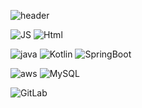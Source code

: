 <!--
**kjy991/kjy991** is a ✨ _special_ ✨ repository because its `README.md` (this file) appears on your GitHub profile.

Here are some ideas to get you started:

- 🔭 I’m currently working on ...
- 🌱 I’m currently learning ...
- 👯 I’m looking to collaborate on ...
- 🤔 I’m looking for help with ...
- 💬 Ask me about ...
- 📫 How to reach me: ...
- 😄 Pronouns: ...
- ⚡ Fun fact: ...
-->

![header](https://capsule-render.vercel.app/api?type=soft&color=auto&height=300&section=header&text=StepByStepCode&fontSize=70)

![JS](https://img.shields.io/badge/JavaScript-F7DF1E?style=flat-square&logo=JavaScript&logoColor=black) ![Html](https://img.shields.io/badge/Html-E34F26?style=flat-square&logo=Html5&logoColor=black)

![java](https://img.shields.io/badge/Java-007396?style=flat-square&logo=java&logoColor=black) ![Kotlin](https://img.shields.io/badge/Kotlin-7F52FF?style=flat-square&logo=kotlin&logoColor=black) ![SpringBoot](https://img.shields.io/badge/SpringBoot-6DB33F?style=flat-square&logo=SpringBoot&logoColor=black) 

![aws](https://img.shields.io/badge/aws-232F3E?style=flat-square&logo=Amazon&logoColor=black) ![MySQL](https://img.shields.io/badge/MySQL-4479A1?style=flat-square&logo=MySQL&logoColor=black)

![GitLab](https://img.shields.io/badge/GitLab-FCA121?style=flat-square&logo=GitLab&logoColor=black)
